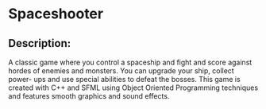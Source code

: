 # Spaceshooter
## Description:
 A classic game where you control a spaceship and fight and score against hordes of enemies and monsters. You can upgrade your ship, collect power-
ups and use special abilities to defeat the bosses. This game is created with C++ and SFML using Object Oriented Programming techniques and features smooth graphics and sound effects.
